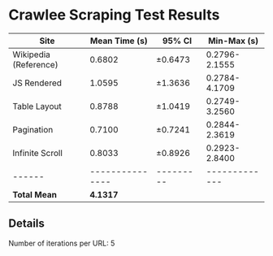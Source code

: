 # Crawlee Scraping Test Results

| Site | Mean Time (s) | 95% CI | Min-Max (s) |
|------|---------------|---------|-------------|
| Wikipedia (Reference) | 0.6802 | ±0.6473 | 0.2796-2.1555 |
| JS Rendered | 1.0595 | ±1.3636 | 0.2784-4.1709 |
| Table Layout | 0.8788 | ±1.0419 | 0.2749-3.2560 |
| Pagination | 0.7100 | ±0.7241 | 0.2844-2.3619 |
| Infinite Scroll | 0.8033 | ±0.8926 | 0.2923-2.8400 |
|------|---------------|---------|-------------|
| **Total Mean** | **4.1317** | | |

## Details
Number of iterations per URL: 5
